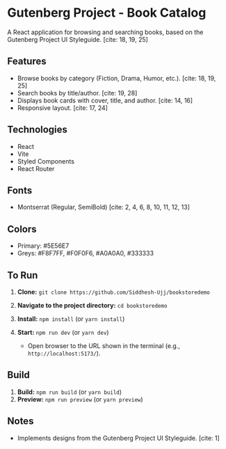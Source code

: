 # Gutenberg Project - Book Catalog

A React application for browsing and searching books, based on the Gutenberg Project UI Styleguide. [cite: 18, 19, 25]

## Features

* Browse books by category (Fiction, Drama, Humor, etc.). [cite: 18, 19, 25]
* Search books by title/author. [cite: 19, 28]
* Displays book cards with cover, title, and author. [cite: 14, 16]
* Responsive layout. [cite: 17, 24]

## Technologies

* React
* Vite
* Styled Components
* React Router

## Fonts

* Montserrat (Regular, SemiBold) [cite: 2, 4, 6, 8, 10, 11, 12, 13]

## Colors

* Primary: #5E56E7
* Greys: #F8F7FF, #F0F0F6, #A0A0A0, #333333

##  To Run

1.  **Clone:** `git clone https://github.com/Siddhesh-Ujj/bookstoredemo`
2.  **Navigate to the project directory:** `cd bookstoredemo`
3.  **Install:** `npm install` (or `yarn install`)
4.  **Start:** `npm run dev` (or `yarn dev`)

    * Open browser to the URL shown in the terminal (e.g., `http://localhost:5173/`).

## Build

1.  **Build:** `npm run build` (or `yarn build`)
2.  **Preview:** `npm run preview` (or `yarn preview`)

## Notes

* Implements designs from the Gutenberg Project UI Styleguide. [cite: 1]
